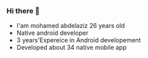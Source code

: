 ### Hi there 👋

<!--
**mohamedmzd0/mohamedmzd0** is a ✨ _special_ ✨ repository because its `README.md` (this file) appears on your GitHub profile.

Here are some ideas to get you started:

- 🔭 I’m currently working on ...
- 🌱 I’m currently learning ...
- 👯 I’m looking to collaborate on ...
- 🤔 I’m looking for help with ...
- 💬 Ask me about ...
- 📫 How to reach me: ...
- 😄 Pronouns: ...
- ⚡ Fun fact: ...
-->

- I'am mohamed abdelaziz 26 years old
- Native android developer
- 3 years'Expereice in Android developement
- Developed about 34 native mobile app

